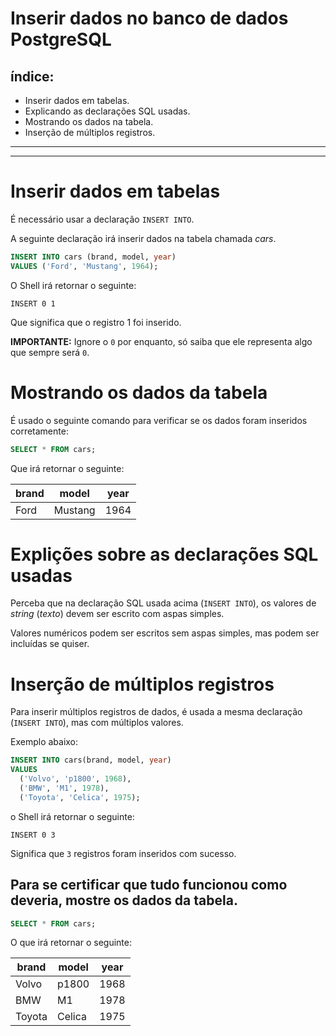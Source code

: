 # Inserir dados no banco de dados PostgreSQL

## índice:
- Inserir dados em tabelas.
- Explicando as declarações SQL usadas.
- Mostrando os dados na tabela.
- Inserção de múltiplos registros.

---
---

# Inserir dados em tabelas

É necessário usar a declaração `INSERT INTO`.

A seguinte declaração irá inserir dados na tabela chamada *cars*.

```sql
INSERT INTO cars (brand, model, year)
VALUES ('Ford', 'Mustang', 1964);
```

O Shell irá retornar o seguinte:

```
INSERT 0 1
```

Que significa que o registro 1 foi inserido.

**IMPORTANTE:** Ignore o `0` por enquanto, só saiba que ele representa algo que sempre será `0`.

# Mostrando os dados da tabela

É usado o seguinte comando para verificar se os dados foram inseridos corretamente:

```sql
SELECT * FROM cars;
```

Que irá retornar o seguinte:

| brand | model   | year |
| ----- | ------- | ---- |
| Ford  | Mustang | 1964 |


# Explições sobre as declarações SQL usadas

Perceba que na declaração SQL usada acima (`INSERT INTO`), os valores de *string* (*texto*) devem ser escrito com aspas simples.

Valores numéricos podem ser escritos sem aspas simples, mas podem ser incluídas se quiser.

# Inserção de múltiplos registros

Para inserir múltiplos registros de dados, é usada a mesma declaração (`INSERT INTO`), mas com múltiplos valores. <br>

Exemplo abaixo:

```sql
INSERT INTO cars(brand, model, year)
VALUES
  ('Volvo', 'p1800', 1968),
  ('BMW', 'M1', 1978),
  ('Toyota', 'Celica', 1975);
```

o Shell irá retornar o seguinte:

```
INSERT 0 3
```

Significa que `3` registros foram inseridos com sucesso.

## Para se certificar que tudo funcionou como deveria, mostre os dados da tabela.

```sql
SELECT * FROM cars;
```

O que irá retornar o seguinte:

| brand  | model  | year |
| ------ | ------ | ---- |
| Volvo  | p1800  | 1968 |
| BMW    | M1     | 1978 |
| Toyota | Celica | 1975 |
